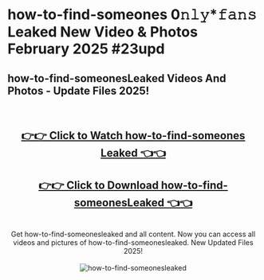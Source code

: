 # how-to-find-someones 0𝚗𝚕𝚢*𝚏𝚊𝚗𝚜 Leaked New Video & Photos February 2025 #23upd

<h2>how-to-find-someonesLeaked Videos And Photos - Update Files 2025!</h2>
<br>
<div align="center">
<h2><a href="https://mediaupload.pro?title=how-to-find-someones&ref=11F" rel="nofollow">👉👉 Click to Watch how-to-find-someones Leaked 👈👈</a></h2>
<h2><a href="https://mediaupload.pro?title=how-to-find-someones&ref=11F" rel="nofollow">👉👉 Click to Download how-to-find-someonesLeaked 👈👈</a></h2>
<br>
Get how-to-find-someonesleaked and all content. Now you can access all videos and pictures of how-to-find-someonesleaked. New Updated Files 2025!
<br>
<br>
<a href="https://mediaupload.pro?title=how-to-find-someones&ref=11F" rel="nofollow" data-target="animated-image.originalLink"><img src="https://i.ibb.co/Gkj2r4b/banner.png" alt="how-to-find-someonesleaked" style="max-width: 100%; display: inline-block;" data-target="animated-image.originalImage"></a>
</div>
<br>

